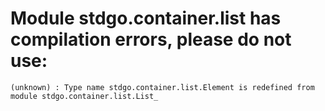 # Module stdgo.container.list has compilation errors, please do not use:
```
(unknown) : Type name stdgo.container.list.Element is redefined from module stdgo.container.list.List_

```

